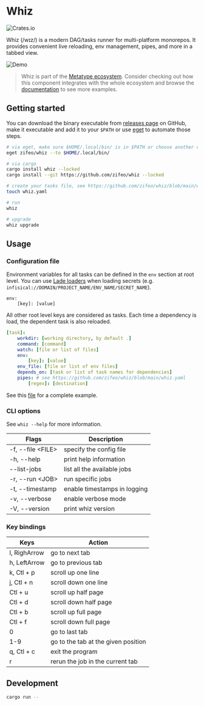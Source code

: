 # Whiz

![Crates.io](https://img.shields.io/crates/v/whiz)

Whiz (/wɪz/) is a modern DAG/tasks runner for multi-platform monorepos. It
provides convenient live reloading, env management, pipes, and more in a tabbed
view.

![Demo](./demo.gif)

> Whiz is part of the
> [Metatype ecosystem](https://github.com/metatypedev/metatype). Consider
> checking out how this component integrates with the whole ecosystem and browse
> the
> [documentation](https://metatype.dev?utm_source=github&utm_medium=readme&utm_campaign=whiz)
> to see more examples.

## Getting started

You can download the binary executable from
[releases page](https://github.com/zifeo/whiz/releases/) on GitHub, make it
executable and add it to your `$PATH` or use
[eget](https://github.com/zyedidia/eget) to automate those steps.

```bash
# via eget, make sure $HOME/.local/bin/ is in $PATH or choose another directory
eget zifeo/whiz --to $HOME/.local/bin/

# via cargo
cargo install whiz --locked 
cargo install --git https://github.com/zifeo/whiz --locked

# create your tasks file, see https://github.com/zifeo/whiz/blob/main/whiz.yaml for an example
touch whiz.yaml

# run
whiz

# upgrade
whiz upgrade
```

## Usage

### Configuration file

Environment variables for all tasks can be defined in the `env` section at root
level. You can use [Lade loaders](https://github.com/zifeo/lade) when loading
secrets (e.g. `infisical://DOMAIN/PROJECT_NAME/ENV_NAME/SECRET_NAME`).

```
env:
    [key]: [value]
```

All other root level keys are considered as tasks. Each time a dependency is
load, the dependent task is also reloaded.

```yaml
[task]:
    workdir: [working directory, by default .]
    command: [command]
    watch: [file or list of files]
    env:
        [key]: [value]
    env_file: [file or list of env files]
    depends_on: [task or list of task names for dependencies]
    pipes: # see https://github.com/zifeo/whiz/blob/main/whiz.yaml
        [regex]: [destination]
```

See this [file](https://github.com/zifeo/whiz/blob/main/whiz.yaml) for a
complete example.

### CLI options

See `whiz --help` for more information.

| Flags               | Description                  |
| ------------------- | ---------------------------- |
| -f, --file \<FILE\> | specify the config file      |
| -h, --help          | print help information       |
| --list-jobs         | list all the available jobs  |
| -r, --run \<JOB\>   | run specific jobs            |
| -t, --timestamp     | enable timestamps in logging |
| -v, --verbose       | enable verbose mode          |
| -V, --version       | print whiz version           |

### Key bindings

| Keys         | Action                              |
| ------------ | ----------------------------------- |
| l, RighArrow | go to next tab                      |
| h, LeftArrow | go to previous tab                  |
| k, Ctl + p   | scroll up one line                  |
| j, Ctl + n   | scroll down one line                |
| Ctl + u      | scroll up half page                 |
| Ctl + d      | scroll down half page               |
| Ctl + b      | scroll up full page                 |
| Ctl + f      | scroll down full page               |
| 0            | go to last tab                      |
| 1-9          | go to the tab at the given position |
| q, Ctl + c   | exit the program                    |
| r            | rerun the job in the current tab    |

## Development

```bash
cargo run --
```
